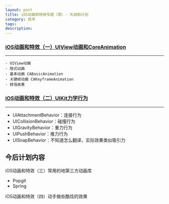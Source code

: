 ```yaml
---
layout: post
title: iOS动画和特效专题（零）- 大纲和计划
category: 技术
tags:
description:
---
```




### [iOS动画和特效（一）UIView动画和CoreAnimation](/2015/10/30/iOS-Animation-UIViewAndCoreAnimation.html)
---
    - UIView动画
    - 隐式动画
    - 基本动画 CABasicAnimation
    - 关键帧动画 CAKeyframeAnimation
    - 转场效果

### [iOS动画和特效（二）UIKit力学行为](/2015/10/30/iOS-UIKit-Dynamics.html)
---
   -   UIAttachmentBehavior：连接行为
   -   UICollisionBehavior：碰撞行为
   -   UIGravityBehavior：重力行为
   -   UIPushBehavior：推力行为
   -   UISnapBehavior：不知道怎么翻译，实际效果类似吸引力


## 今后计划内容


iOS动画和特效（三）常用的地第三方动画库
   -   Popgit
   -   Spring

iOS动画和特效（四）动手做些酷炫的效果